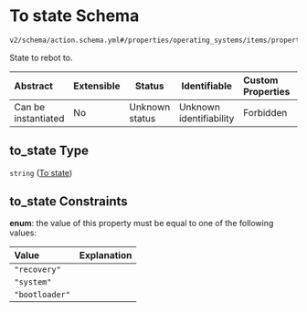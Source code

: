 # To state Schema

```txt
v2/schema/action.schema.yml#/properties/operating_systems/items/properties/steps/items/properties/actions/items/oneOf/18/properties/adb:reboot/properties/to_state
```

State to rebot to.


| Abstract            | Extensible | Status         | Identifiable            | Custom Properties | Additional Properties | Access Restrictions | Defined In                                                           |
| :------------------ | ---------- | -------------- | ----------------------- | :---------------- | --------------------- | ------------------- | -------------------------------------------------------------------- |
| Can be instantiated | No         | Unknown status | Unknown identifiability | Forbidden         | Allowed               | none                | [device.schema.json\*](../device.schema.json "open original schema") |

## to_state Type

`string` ([To state](device-properties-operating-systems-operating-system-properties-steps-step-properties-group-step-action-oneof-adbreboot-action-properties-adbreboot-action-properties-to-state.md))

## to_state Constraints

**enum**: the value of this property must be equal to one of the following values:

| Value          | Explanation |
| :------------- | ----------- |
| `"recovery"`   |             |
| `"system"`     |             |
| `"bootloader"` |             |
